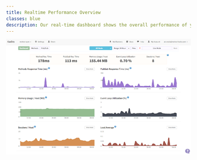 ```yaml
---
title: Realtime Performance Overview
classes: blue
description: Our real-time dashboard shows the overall performance of your app in a single view. This is perfect for wall mounted displays.
---
```


<img src="images/screenshots/realtime.png" alt="Overall application performance with realtime dashboard" class="single">
